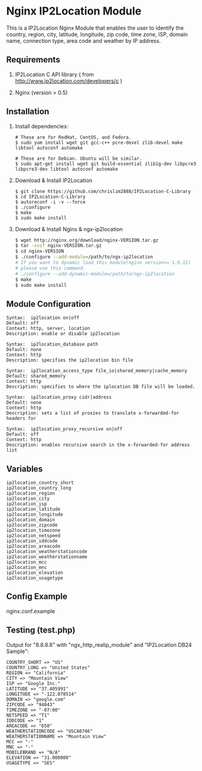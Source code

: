 
Nginx IP2Location Module
========================

This is a IP2Location Nginx Module that enables the user to identify the country, region, city, latitude, longitude, zip code, time zone, ISP, domain name, connection type, area code and weather by IP address.

Requirements
------------
1. IP2Location C API library ( from http://www.ip2location.com/developers/c )

2. Nginx (version > 0.5)

Installation
------------
1. Install dependencies:
	```
	# These are for RedHat, CentOS, and Fedora.
	$ sudo yum install wget git gcc-c++ pcre-devel zlib-devel make libtool autoconf automake
	
	# These are for Debian. Ubuntu will be similar.
	$ sudo apt-get install wget git build-essential zlib1g-dev libpcre3 libpcre3-dev libtool autoconf automake
	```
2. Download & Install IP2Location

	```
	$ git clone https://github.com/chrislim2888/IP2Location-C-Library
	$ cd IP2Location-C-Library
	$ autoreconf -i -v --force
	$ ./configure
	$ make
	$ sudo make install
	```
3. Download & Install Nginx & ngx-ip2location

	``` bash
	$ wget http://nginx.org/download/nginx-VERSION.tar.gz 
	$ tar -xvzf nginx-VERSION.tar.gz 
	$ cd nginx-VERSION
	$ ./configure --add-module=/path/to/ngx-ip2location
	# If you want to dynamic load this module(nginx version>= 1.9.11)
	# please use this command.
	# ./configure --add-dynamic-module=/path/to/ngx-ip2location
	$ make
	$ sudo make install
	```


Module Configuration
--------------------
```
Syntax:  ip2location on|off
Default: off
Context: http, server, location
Description: enable or disable ip2location
```
```
Syntax:  ip2location_database path
Default: none
Context: http
Description: specifies the ip2location bin file
```
```
Syntax:  ip2location_access_type file_io|shared_memory|cache_memory
Default: shared_memory
Context: http
Description: specifies to where the iplocation DB file will be loaded.
```
```
Syntax:  ip2location_proxy cidr|address
Default: none
Context: http
Description: sets a list of proxies to translate x-forwarded-for headers for
```
```
Syntax:  ip2location_proxy_recursive on|off
Default: off
Context: http
Description: enables recursive search in the x-forwarded-for address list
```

Variables
---------

```
ip2location_country_short
ip2location_country_long
ip2location_region
ip2location_city
ip2location_isp
ip2location_latitude
ip2location_longitude
ip2location_domain
ip2location_zipcode
ip2location_timezone
ip2location_netspeed
ip2location_iddcode
ip2location_areacode
ip2location_weatherstationcode
ip2location_weatherstationname
ip2location_mcc
ip2location_mnc
ip2location_elevation
ip2location_usagetype
```

Config Example
--------------
nginx.conf.example

Testing (test.php)
------------------
Output for "8.8.8.8" with "ngx_http_realip_module" and "IP2Location DB24 Sample":

```
COUNTRY_SHORT => "US"
COUNTRY_LONG => "United States"
REGION => "California"
CITY => "Mountain View"
ISP => "Google Inc."
LATITUDE => "37.405991"
LONGITUDE => "-122.078514"
DOMAIN => "google.com"
ZIPCODE => "94043"
TIMEZONE => "-07:00"
NETSPEED => "T1"
IDDCODE => "1"
AREACODE => "650"
WEATHERSTATIONCODE => "USCA0746"
WEATHERSTATIONNAME => "Mountain View"
MCC => "-"
MNC => "-"
MOBILEBRAND => "N/A"
ELEVATION => "31.000000"
USAGETYPE => "SES"
```


